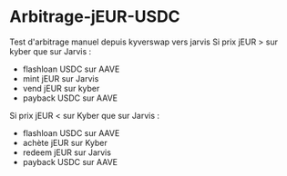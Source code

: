 # Arbitrage-jEUR-USDC

Test d'arbitrage manuel depuis kyverswap vers jarvis
Si prix jEUR > sur kyber que sur Jarvis :
- flashloan USDC sur AAVE
- mint jEUR sur Jarvis
- vend jEUR sur kyber
- payback USDC sur AAVE

Si prix jEUR < sur Kyber que sur Jarvis :
- flashloan USDC sur AAVE
- achète jEUR sur Kyber
- redeem jEUR sur Jarvis
- payback USDC sur AAVE
